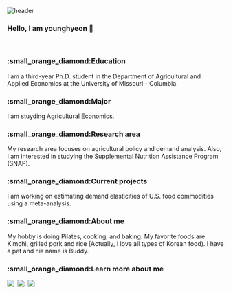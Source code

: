 ![header](https://capsule-render.vercel.app/api?type=wave&color=auto&height=300&section=header&text=Younghyeon%20Jeon&fontSize=90)


### Hello, I am younghyeon 👋

&nbsp;

<h3>:small_orange_diamond:Education</h3>
I am a third-year Ph.D. student in the Department of Agricultural and Applied Economics at the University of Missouri - Columbia. 

<h3>:small_orange_diamond:Major</h3>
I am stuyding Agricultural Economics.

<h3>:small_orange_diamond:Research area</h3>
My research area focuses on agricultural policy and demand analysis. Also, I am interested in studying the Supplemental Nutrition Assistance Program (SNAP).

<h3>:small_orange_diamond:Current projects</h3>
I am working on estimating demand elasticities of U.S. food commodities using a meta-analysis.

<h3>:small_orange_diamond:About me</h3>
My hobby is doing Pilates, cooking, and baking. My favorite foods are Kimchi, grilled pork and rice (Actually, I love all types of Korean food). I have a pet and his name is Buddy. 
</p>

<h3>:small_orange_diamond:Learn more about me</h3>
<a href="https://www.linkedin.com/in/younghyeon-jeon-7337b5179/"><img src="https://img.shields.io/badge/LinkedIn-0A66C2?style=flat-square&logo=LinkedIn&logoColor=white&link=https://www.linkedin.com/in/younghyeon-jeon-7337b5179"/></a>&nbsp
  <a href="https://scholar.google.com/citations?user=hEv4S_4AAAAJ&hl=ko"><img src="https://img.shields.io/badge/Google Scholar-4285F4?style=flat-square&logo=Google Scholar&logoColor=white&link=https://scholar.google.com/citations?user=hEv4S_4AAAAJ&hl=ko"/></a>&nbsp
  <a href="mailto:yjeon@mail.missouri.edu"><img src="https://img.shields.io/badge/Microsoft Outlook-0078D4?style=flat-square&logo=Microsoft Outlook&logoColor=white&link=yjeon@mail.missouri.edu"/></a>&nbsp
</p>
&nbsp;
